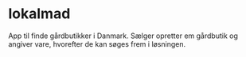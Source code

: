 # lokalmad
App til finde gårdbutikker i Danmark. Sælger opretter em gårdbutik og angiver vare, hvorefter de kan søges frem i løsningen.

